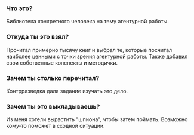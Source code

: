 ### Что это?

Библиотека конкретного человека на тему агентурной работы.

### Откуда ты это взял?

Прочитал примерно тысячу книг и выбрал те, которые посчитал наиболее ценными с точки зрения агентурной работы. Также добавил свои собственные конспекты и методички.

### Зачем ты столько перечитал?

Контрразведка дала задание изучать это дело.

### Зачем ты это выкладываешь?

Из меня хотели вырастить "шпиона", чтобы затем поймать. 
Возможно кому-то поможет в сходной ситуации.
